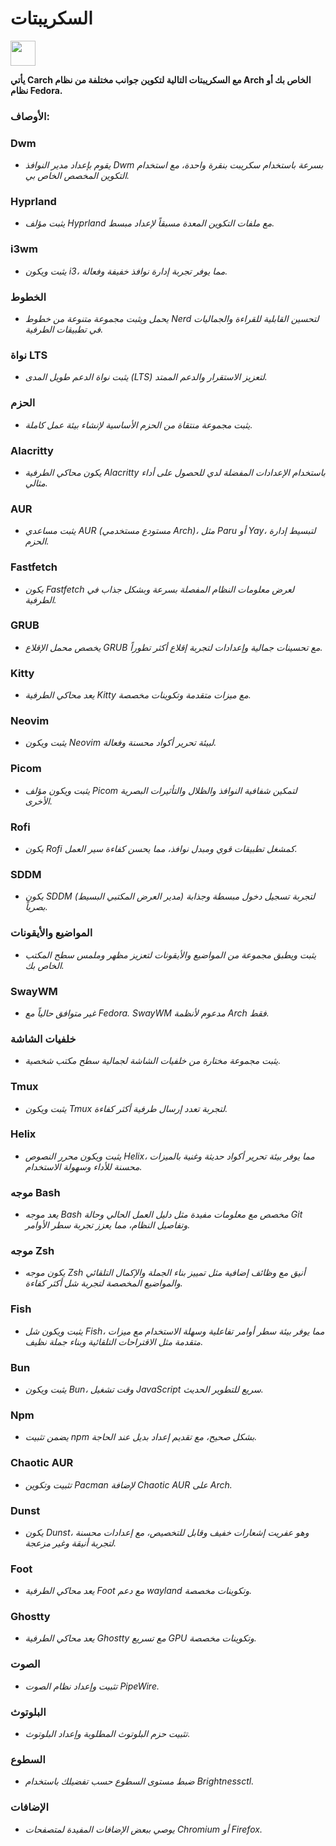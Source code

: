# السكريبتات

<img src="https://cdn-icons-png.flaticon.com/128/3721/3721643.png" width="40" />

**يأتي Carch مع السكريبتات التالية لتكوين جوانب مختلفة من نظام Arch الخاص بك أو نظام Fedora.**

### الأوصاف:

### Dwm
- *يقوم بإعداد مدير النوافذ Dwm بسرعة باستخدام سكريبت بنقرة واحدة، مع استخدام التكوين المخصص الخاص بي.*

### Hyprland
- *يثبت مؤلف Hyprland مع ملفات التكوين المعدة مسبقاً لإعداد مبسط.*

### i3wm
- *يثبت ويكون i3، مما يوفر تجربة إدارة نوافذ خفيفة وفعالة.*

### الخطوط
- *يحمل ويثبت مجموعة متنوعة من خطوط Nerd لتحسين القابلية للقراءة والجماليات في تطبيقات الطرفية.*

### نواة LTS
- *يثبت نواة الدعم طويل المدى (LTS) لتعزيز الاستقرار والدعم الممتد.*

### الحزم
- *يثبت مجموعة منتقاة من الحزم الأساسية لإنشاء بيئة عمل كاملة.*

### Alacritty
- *يكون محاكي الطرفية Alacritty باستخدام الإعدادات المفضلة لدي للحصول على أداء مثالي.*

### AUR
- *يثبت مساعدي AUR (مستودع مستخدمي Arch)، مثل Paru أو Yay، لتبسيط إدارة الحزم.*

### Fastfetch
- *يكون Fastfetch لعرض معلومات النظام المفصلة بسرعة وبشكل جذاب في الطرفية.*

### GRUB
- *يخصص محمل الإقلاع GRUB مع تحسينات جمالية وإعدادات لتجربة إقلاع أكثر تطوراً.*

### Kitty
- *يعد محاكي الطرفية Kitty مع ميزات متقدمة وتكوينات مخصصة.*

### Neovim
- *يثبت ويكون Neovim لبيئة تحرير أكواد محسنة وفعالة.*

### Picom
- *يثبت ويكون مؤلف Picom لتمكين شفافية النوافذ والظلال والتأثيرات البصرية الأخرى.*

### Rofi
- *يكون Rofi كمشغل تطبيقات قوي ومبدل نوافذ، مما يحسن كفاءة سير العمل.*

### SDDM
- *يكون SDDM (مدير العرض المكتبي البسيط) لتجربة تسجيل دخول مبسطة وجذابة بصرياً.*

### المواضيع والأيقونات
- *يثبت ويطبق مجموعة من المواضيع والأيقونات لتعزيز مظهر وملمس سطح المكتب الخاص بك.*

### SwayWM
- *غير متوافق حالياً مع Fedora. SwayWM مدعوم لأنظمة Arch فقط.*

### خلفيات الشاشة
- *يثبت مجموعة مختارة من خلفيات الشاشة لجمالية سطح مكتب شخصية.*

### Tmux
- *يثبت ويكون Tmux لتجربة تعدد إرسال طرفية أكثر كفاءة.*

### Helix
- *يثبت ويكون محرر النصوص Helix، مما يوفر بيئة تحرير أكواد حديثة وغنية بالميزات محسنة للأداء وسهولة الاستخدام.*

### موجه Bash
- *يعد موجه Bash مخصص مع معلومات مفيدة مثل دليل العمل الحالي وحالة Git وتفاصيل النظام، مما يعزز تجربة سطر الأوامر.*

### موجه Zsh
- *يكون موجه Zsh أنيق مع وظائف إضافية مثل تمييز بناء الجملة والإكمال التلقائي والمواضيع المخصصة لتجربة شل أكثر كفاءة.*

### Fish 
- *يثبت ويكون شل Fish، مما يوفر بيئة سطر أوامر تفاعلية وسهلة الاستخدام مع ميزات متقدمة مثل الاقتراحات التلقائية وبناء جملة نظيف.*

### Bun  
- *يثبت ويكون Bun، وقت تشغيل JavaScript سريع للتطوير الحديث.*  

### Npm  
- *يضمن تثبيت npm بشكل صحيح، مع تقديم إعداد بديل عند الحاجة.*  

### Chaotic AUR
- *تثبيت وتكوين Pacman لإضافة Chaotic AUR على Arch.*

### Dunst
- *يكون Dunst، وهو عفريت إشعارات خفيف وقابل للتخصيص، مع إعدادات محسنة لتجربة أنيقة وغير مزعجة.*

### Foot
- *يعد محاكي الطرفية Foot مع دعم wayland وتكوينات مخصصة.*

### Ghostty
- *يعد محاكي الطرفية Ghostty مع تسريع GPU وتكوينات مخصصة.*

### الصوت
- *تثبيت وإعداد نظام الصوت PipeWire.*

### البلوتوث
- *تثبيت حزم البلوتوث المطلوبة وإعداد البلوتوث.*

### السطوع 
- *ضبط مستوى السطوع حسب تفضيلك باستخدام Brightnessctl.* 

### الإضافات
- *يوصي ببعض الإضافات المفيدة لمتصفحات Chromium أو Firefox.*